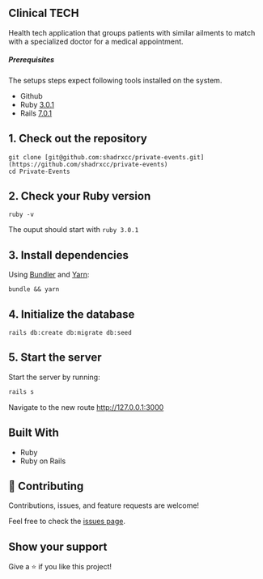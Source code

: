 
## Clinical TECH

Health tech application that groups patients with similar ailments to match with a specialized doctor for a medical appointment.


##### Prerequisites

The setups steps expect following tools installed on the system.

* Github
* Ruby [3.0.1](https://github.com/ruby/ruby/tree/ruby_3_1)
* Rails [7.0.1](https://github.com/rails/rails/tree/v7.0.1)

## 1. Check out the repository

```shell
git clone [git@github.com:shadrxcc/private-events.git](https://github.com/shadrxcc/private-events)
cd Private-Events
```

## 2. Check your Ruby version

```shell
ruby -v
```

The ouput should start with `ruby 3.0.1`

## 3. Install dependencies

Using [Bundler](https://github.com/bundler/bundler) and [Yarn](https://github.com/yarnpkg/yarn):

```shell
bundle && yarn
```

## 4. Initialize the database

```shell
rails db:create db:migrate db:seed
```

## 5. Start the server

Start the server by running:

```ruby
rails s
```

Navigate to the new route <http://127.0.0.1:3000>

## Built With

* Ruby
* Ruby on Rails


## 🤝 Contributing

Contributions, issues, and feature requests are welcome!

Feel free to check the [issues page](https://github.com/Ademola101/private-events/issues).

## Show your support

Give a ⭐️ if you like this project!
